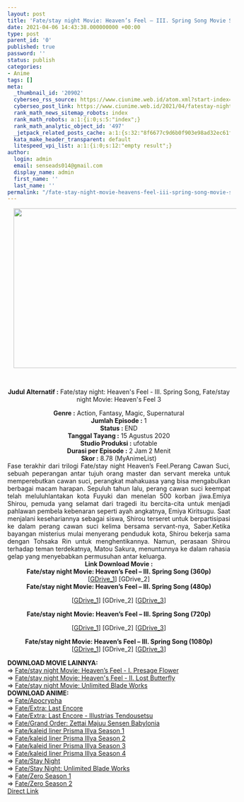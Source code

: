 ```yaml
---
layout: post
title: 'Fate/stay night Movie: Heaven’s Feel – III. Spring Song Movie Subtitle Indonesia'
date: 2021-04-06 14:43:38.000000000 +00:00
type: post
parent_id: '0'
published: true
password: ''
status: publish
categories:
- Anime
tags: []
meta:
  _thumbnail_id: '20902'
  cyberseo_rss_source: https://www.ciunime.web.id/atom.xml?start-index=151&max-results=150
  cyberseo_post_link: https://www.ciunime.web.id/2021/04/fatestay-night-movie-heavens-feel-iii.html
  rank_math_news_sitemap_robots: index
  rank_math_robots: a:1:{i:0;s:5:"index";}
  rank_math_analytic_object_id: '497'
  _jetpack_related_posts_cache: a:1:{s:32:"8f6677c9d6b0f903e98ad32ec61f8deb";a:2:{s:7:"expires";i:1652012184;s:7:"payload";a:0:{}}}
  kata_make_header_transparent: default
  litespeed_vpi_list: a:1:{i:0;s:12:"empty result";}
author:
  login: admin
  email: senseads014@gmail.com
  display_name: admin
  first_name: ''
  last_name: ''
permalink: "/fate-stay-night-movie-heavens-feel-iii-spring-song-movie-subtitle-indonesia/"
---
```

<div style="text-align: center;">
<div style="text-align: left;">
<div class="separator" style="clear: both; text-align: center;"><a href="https://1.bp.blogspot.com/-7p-PML2AnVc/YGXLUHBr-0I/AAAAAAAAegs/4oybu_SU8gYe_A1lrkFIwHEIr8GyLy3QQCLcBGAsYHQ/s1280/Fate%2Bstay%2Bnight%2BMovie%2B-%2BHeaven%25E2%2580%2599s%2BFeel%2B%25E2%2580%2593%2BIII.%2BSpring%2BSong.jpg" style="margin-left: 1em; margin-right: 1em;"><img border="0" data-original-height="720" data-original-width="1280" height="360" src="{{ site.baseurl }}/assets/2021/04/Fate%2Bstay%2Bnight%2BMovie%2B-%2BHeaven%25E2%2580%2599s%2BFeel%2B%25E2%2580%2593%2BIII.%2BSpring%2BSong.jpg" width="640" /></a></div>
<p><b><br /></b></div>
<p><b>Judul Alternatif :</b>&nbsp;Fate/stay night: Heaven's Feel - III. Spring Song, Fate/stay night Movie: Heaven's Feel 3</div>
<div style="text-align: center;"><b>Genre :</b>&nbsp;<b></b>Action, Fantasy, Magic, Supernatural</div>
<div style="text-align: center;"><b>Jumlah Episode :</b>&nbsp;1<br /><b>Status :&nbsp;</b>END<br /><b>Tanggal Tayang :</b>&nbsp;15 Agustus 2020<br /><b>Studio Produksi :</b>&nbsp;<b></b>ufotable<br /><b>Durasi per Episode :</b>&nbsp;2 Jam 2 Menit</div>
<div style="text-align: center;"><b>Skor :</b>&nbsp;8.78 (MyAnimeList)</div>
<div style="text-align: center;"></div>
<div style="text-align: justify;">Fase terakhir dari trilogi Fate/stay night Heaven’s Feel.Perang Cawan Suci, sebuah peperangan antar tujuh orang master dan servant mereka untuk memperebutkan cawan suci, perangkat mahakuasa yang bisa mengabulkan berbagai macam harapan. Sepuluh tahun lalu, perang cawan suci keempat telah meluluhlantakan kota Fuyuki dan menelan 500 korban jiwa.Emiya Shirou, pemuda yang selamat dari tragedi itu bercita-cita untuk menjadi pahlawan pembela kebenaran seperti ayah angkatnya, Emiya Kiritsugu. Saat menjalani kesehariannya sebagai siswa, Shirou terseret untuk berpartisipasi ke dalam perang cawan suci kelima bersama servant-nya, Saber.Ketika bayangan misterius mulai menyerang penduduk kota, Shirou bekerja sama dengan Tohsaka Rin untuk menghentikannya. Namun, perasaan Shirou terhadap teman terdekatnya, Matou Sakura, menuntunnya ke dalam rahasia gelap yang menyebabkan permusuhan antar keluarga.</div>
<div style="text-align: justify;"></div>
<div style="text-align: justify;"></div>
<div style="text-align: center;"><b>Link Download Movie :</b></div>
<div style="text-align: center;">
<div style="text-align: center;"><b>Fate/stay night Movie: Heaven’s Feel – III. Spring Song&nbsp;(360p)</b></div>
</div>
<div style="text-align: center;">[<a href="https://drive.google.com/uc?id=168HZIJ_fTOSFzE3W00FpNSfEO6Rgbt2F" target="_blank" rel="noopener">GDrive_1</a>] [GDrive_2]</div>
<div style="text-align: center;"></div>
<div style="text-align: center;">
<div style="text-align: center;"><span style="text-align: left;"><b>Fate/stay night Movie: Heaven’s Feel – III. Spring Song&nbsp;</b></span><b>(480p)</b></div>
<p>[<a href="https://drive.google.com/uc?id=1PUgRLcTW-jPH3cmPqZyJmdRsoJ-GqIFg" target="_blank" rel="noopener">GDrive_1</a>] [GDrive_2] [<a href="https://drive.google.com/uc?export=download&amp;id=18zEDMfYvJmbLMockDSM5nEosvOTeI57U" target="_blank" rel="noopener">GDrive_3</a>]</div>
<div style="text-align: center;"></div>
<div style="text-align: center;">
<div style="text-align: center;"><span style="text-align: left;"><b>Fate/stay night Movie: Heaven’s Feel – III. Spring Song&nbsp;</b></span><b>(720p)</b></div>
<p>[<a href="https://drive.google.com/uc?id=1PHbqs9sqFBKYHRR06aqJGRZ0LmARvJO-" target="_blank" rel="noopener">GDrive_1</a>] [GDrive_2] [<a href="https://drive.google.com/uc?export=download&amp;id=17uqGJ-jEjNBZlBLH7QH_P7rjw8YXcf5G" target="_blank" rel="noopener">GDrive_3</a>]</p>
<p><b>Fate/stay night Movie: Heaven’s Feel – III. Spring Song (1080p)</b><br />[<a href="https://drive.google.com/uc?id=17xBYKTnLfM8g4DiCtaqSyJmXuxqf7Y0q" target="_blank" rel="noopener">GDrive_1</a>] [GDrive_2] [<a href="https://drive.google.com/uc?export=download&amp;id=1GghzrchISp9dJls28XqAIluAbI0H_ddN" target="_blank" rel="noopener">GDrive_3</a>]</div>
<div style="text-align: left;"></div>
<div style="text-align: left;">
<div></div>
<div>
<div><b>DOWNLOAD MOVIE&nbsp;</b><b>LAINNYA</b><b>:</b></div>
<div></div>
<div>=&gt;&nbsp;<a href="https://www.ciunime.web.id/2019/01/fatestay-night-movie-heavens-feel-i.html" target="_blank" rel="noopener">Fate/stay night Movie: Heaven’s Feel - I. Presage Flower</a></div>
<div>=&gt;&nbsp;<a href="https://www.ciunime.web.id/2019/07/fatestay-night-movie-heavens-feel-ii.html" target="_blank" rel="noopener">Fate/stay night Movie: Heaven's Feel - II. Lost Butterfly</a></div>
<div>=&gt;&nbsp;<a href="https://www.ciunime.web.id/2019/01/fatestay-night-movie-unlimited-blade.html" target="_blank" rel="noopener">Fate/stay night Movie: Unlimited Blade Works</a></div>
<div></div>
</div>
<div><b>DOWNLOAD ANIME:</b></div>
<div></div>
<div>=&gt;&nbsp;<a href="https://www.ciunime.web.id/2019/01/fateapocrypha-episode-01-25-end-batch.html" target="_blank" rel="noopener">Fate/Apocrypha</a></div>
<div>=&gt;&nbsp;<a href="https://www.ciunime.web.id/2019/04/fateextra-last-encore-episode-01-10-end.html" target="_blank" rel="noopener">Fate/Extra: Last Encore</a></div>
<div>=&gt;&nbsp;<a href="https://www.ciunime.web.id/2019/04/fateextra-last-encore-illustrias.html" target="_blank" rel="noopener">Fate/Extra: Last Encore - Illustrias Tendousetsu</a><br />=&gt;&nbsp;<a href="https://www.ciunime.web.id/2020/03/fategrand-order-zettai-majuu-sensen.html" target="_blank" rel="noopener">Fate/Grand Order: Zettai Majuu Sensen Babylonia</a></div>
<div>=&gt;&nbsp;<a href="https://www.ciunime.web.id/2019/01/fatekaleid-liner-prisma-illya-season-1.html" target="_blank" rel="noopener">Fate/kaleid liner Prisma Illya Season 1</a></div>
<div>=&gt;&nbsp;<a href="https://www.ciunime.web.id/2019/01/fatekaleid-liner-prisma-illya-season-2.html" target="_blank" rel="noopener">Fate/kaleid liner Prisma Illya Season 2</a></div>
<div>=&gt;&nbsp;<a href="https://www.ciunime.web.id/2019/01/fatekaleid-liner-prisma-illya-season-3.html" target="_blank" rel="noopener">Fate/kaleid liner Prisma Illya Season 3</a></div>
<div>=&gt;&nbsp;<a href="https://www.ciunime.web.id/2019/01/fatekaleid-liner-prisma-illya-season-4.html" target="_blank" rel="noopener">Fate/kaleid liner Prisma Illya Season 4</a></div>
<div>=&gt;&nbsp;<a href="https://www.ciunime.web.id/2019/01/fatestay-night-episode-01-24-end-batch.html" target="_blank" rel="noopener">Fate/Stay Night</a></div>
<div>=&gt;&nbsp;<a href="https://www.ciunime.web.id/2019/01/fatestay-night-unlimited-blade-works.html" target="_blank" rel="noopener">Fate/Stay Night: Unlimited Blade Works</a></div>
<div>=&gt;&nbsp;<a href="https://www.ciunime.web.id/2019/01/fatezero-season-1-episode-01-13-end.html" target="_blank" rel="noopener">Fate/Zero Season 1</a></div>
<div>=&gt;&nbsp;<a href="https://www.ciunime.web.id/2019/01/fatezero-season-2-episode-01-12-end.html" target="_blank" rel="noopener">Fate/Zero Season 2</a></div>
<div></div>
</div>
<link rel="stylesheet" href="https://cdnjs.cloudflare.com/ajax/libs/font-awesome/4.7.0/css/font-awesome.min.css" />
<div class="divbtn"> <a href="https://handymansurrender.com/fihup8buzv?key=94550f7ce39444073321dde3b8782f97" class="btn"><i class="fa fa-download"></i> Direct Link</a> </div>
